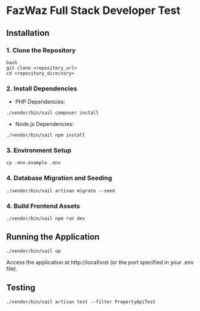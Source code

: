 # FazWaz Full Stack Developer Test

## Installation

### 1. Clone the Repository

```
bash
git clone <repository_url>
cd <repository_directory>
```

### 2. Install Dependencies
* PHP Dependencies:
```
./vendor/bin/sail composer install
```
* Node.js Dependencies:
```
./vendor/bin/sail npm install

```

### 3. Environment Setup

```
cp .env.example .env
```

### 4. Database Migration and Seeding

```
./vendor/bin/sail artisan migrate --seed
```

### 4. Build Frontend Assets

```
./vendor/bin/sail npm run dev
```

## Running the Application
```
./vendor/bin/sail up
```
Access the application at http://localhost (or the port specified in your .env file).

## Testing
```
./vendor/bin/sail artisan test --filter PropertyApiTest
```
